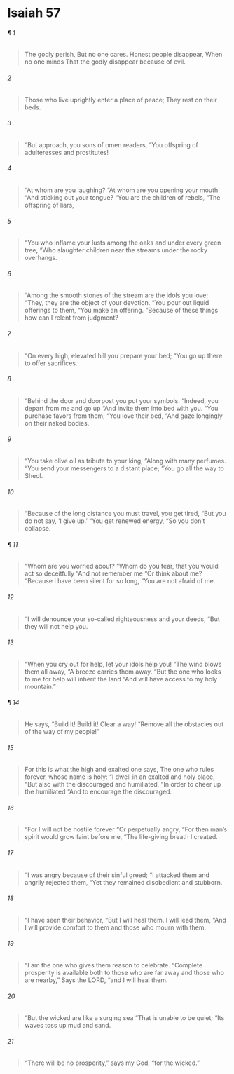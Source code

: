 # Isaiah 57
###### ¶ 1
> The godly perish,
> But no one cares.
> Honest people disappear,
> When no one minds
> That the godly disappear because of evil.
###### 2
> Those who live uprightly enter a place of peace;
> They rest on their beds.
###### 3
> “But approach, you sons of omen readers,
> “You offspring of adulteresses and prostitutes!
###### 4
> “At whom are you laughing?
> “At whom are you opening your mouth
> “And sticking out your tongue?
> “You are the children of rebels,
> “The offspring of liars,
###### 5
> “You who inflame your lusts among the oaks and under every green tree,
> “Who slaughter children near the streams under the rocky overhangs.
###### 6
> “Among the smooth stones of the stream are the idols you love;
> “They, they are the object of your devotion.
> “You pour out liquid offerings to them,
> “You make an offering.
> “Because of these things how can I relent from judgment?
###### 7
> “On every high, elevated hill you prepare your bed;
> “You go up there to offer sacrifices.
###### 8
> “Behind the door and doorpost you put your symbols.
> “Indeed, you depart from me and go up
> “And invite them into bed with you.
> “You purchase favors from them;
> “You love their bed,
> “And gaze longingly on their naked bodies.
###### 9
> “You take olive oil as tribute to your king,
> “Along with many perfumes.
> “You send your messengers to a distant place;
> “You go all the way to Sheol.
###### 10
> “Because of the long distance you must travel, you get tired,
> “But you do not say, ‘I give up.’
> “You get renewed energy,
> “So you don’t collapse.
###### ¶ 11
> “Whom are you worried about?
> “Whom do you fear, that you would act so deceitfully
> “And not remember me
> “Or think about me?
> “Because I have been silent for so long,
> “You are not afraid of me.
###### 12
> “I will denounce your so-called righteousness and your deeds,
> “But they will not help you.
###### 13
> “When you cry out for help, let your idols help you!
> “The wind blows them all away,
> “A breeze carries them away.
> “But the one who looks to me for help will inherit the land
> “And will have access to my holy mountain.”
###### ¶ 14
> He says,
> “Build it! Build it! Clear a way!
> “Remove all the obstacles out of the way of my people!”
###### 15
> For this is what the high and exalted one says,
> The one who rules forever, whose name is holy:
> “I dwell in an exalted and holy place,
> “But also with the discouraged and humiliated,
> “In order to cheer up the humiliated
> “And to encourage the discouraged.
###### 16
> “For I will not be hostile forever
> “Or perpetually angry,
> “For then man’s spirit would grow faint before me,
> “The life-giving breath I created.
###### 17
> “I was angry because of their sinful greed;
> “I attacked them and angrily rejected them,
> “Yet they remained disobedient and stubborn.
###### 18
> “I have seen their behavior,
> “But I will heal them. I will lead them,
> “And I will provide comfort to them and those who mourn with them.
###### 19
> “I am the one who gives them reason to celebrate.
> “Complete prosperity is available both to those who are far away and those who are nearby,”
> Says the LORD, “and I will heal them.
###### 20
> “But the wicked are like a surging sea
> “That is unable to be quiet;
> “Its waves toss up mud and sand.
###### 21
> “There will be no prosperity,” says my God, “for the wicked.”
